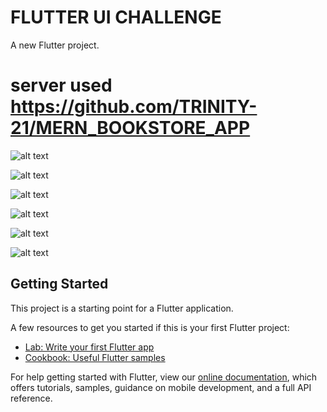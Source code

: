 # FLUTTER UI CHALLENGE

A new Flutter project.

# server used https://github.com/TRINITY-21/MERN_BOOKSTORE_APP
![alt text](https://github.com/TRINITY-21/FLUTTER_UI_CHALLENGE/blob/master/Screenshot_20200925-085948.jpg)

![alt text](https://github.com/TRINITY-21/FLUTTER_UI_CHALLENGE/blob/master/Screenshot_20200925-085958.jpg)

![alt text](https://github.com/TRINITY-21/FLUTTER_UI_CHALLENGE/blob/master/Screenshot_20200925-090009.jpg)

![alt text](https://github.com/TRINITY-21/FLUTTER_UI_CHALLENGE/blob/master/Screenshot_20200925-090027.jpg)

![alt text](https://github.com/TRINITY-21/FLUTTER_UI_CHALLENGE/blob/master/Screenshot_20200925-090303.jpg)

![alt text](https://github.com/TRINITY-21/FLUTTER_UI_CHALLENGE/blob/master/Screenshot_20200925-091059.jpg)






## Getting Started

This project is a starting point for a Flutter application.

A few resources to get you started if this is your first Flutter project:

- [Lab: Write your first Flutter app](https://flutter.dev/docs/get-started/codelab)
- [Cookbook: Useful Flutter samples](https://flutter.dev/docs/cookbook)

For help getting started with Flutter, view our
[online documentation](https://flutter.dev/docs), which offers tutorials,
samples, guidance on mobile development, and a full API reference.
